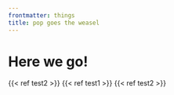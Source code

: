 ```yaml
---
frontmatter: things
title: pop goes the weasel
---
```

# Here we go!

{{< ref test2 >}}
{{< ref test1 >}}
{{< ref test2 >}}

